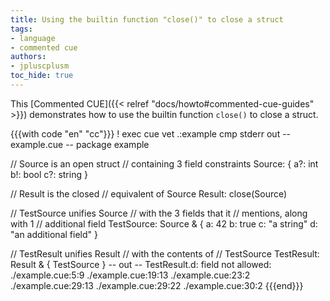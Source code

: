 ```yaml
---
title: Using the builtin function "close()" to close a struct
tags:
- language
- commented cue
authors:
- jpluscplusm
toc_hide: true
---
```


This [Commented CUE]({{< relref "docs/howto#commented-cue-guides" >}})
demonstrates how to use the builtin function `close()` to close a struct.

{{{with code "en" "cc"}}}
! exec cue vet .:example
cmp stderr out
-- example.cue --
package example

// Source is an open struct
// containing 3 field constraints
Source: {
	a?: int
	b!: bool
	c?: string
}

// Result is the closed
// equivalent of Source
Result: close(Source)

// TestSource unifies Source
// with the 3 fields that it
// mentions, along with 1
// additional field
TestSource: Source & {
	a: 42
	b: true
	c: "a string"
	d: "an additional field"
}

// TestResult unifies Result
// with the contents of
// TestSource
TestResult: Result & {
	TestSource
}
-- out --
TestResult.d: field not allowed:
    ./example.cue:5:9
    ./example.cue:19:13
    ./example.cue:23:2
    ./example.cue:29:13
    ./example.cue:29:22
    ./example.cue:30:2
{{{end}}}
